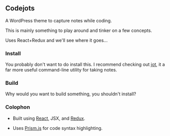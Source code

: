 
## Codejots

A WordPress theme to capture notes while coding.

This is mainly something to play around and tinker on a few concepts.

Uses React+Redux and we'll see where it goes...


### Install

You probably don't want to do install this. I recommend checking out <a href="https://github.com/mkaz/jot">jot</a>, it a far more useful command-line utility for taking notes.


### Build

Why would you want to build something, you shouldn't install?


### Colophon

* Built using [React](https://reactjs.org/), JSX, and [Redux](https://redux.js.org/).

* Uses [Prism.js](https://prismjs.com/) for code syntax highlighting.
